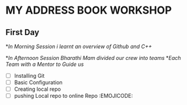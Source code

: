 # MY ADDRESS BOOK WORKSHOP
## First Day
**In Morning Session i learnt an overview of Github and C++*

**In Afternoon Session Bharathi Mam divided our crew into teams*
**Each Team with a Mentor to Guide us*
- [ ]  Installing Git
- [ ]  Basic Configuration
- [ ]  Creating local repo
- [ ]  pushing Local repo to online Repo
:EMOJICODE:
